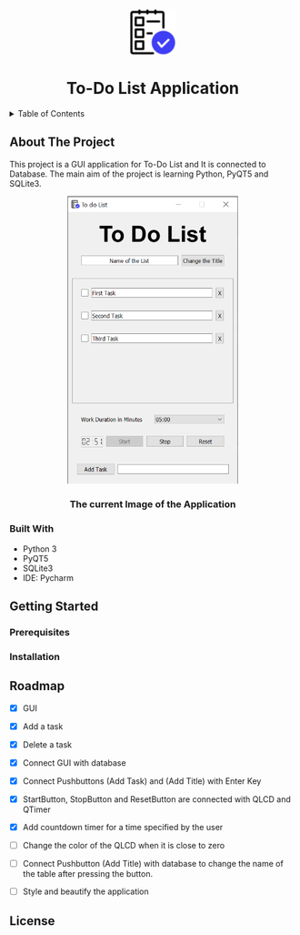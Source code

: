 <p align="center">
  <img width="80" <img src="Images/logo.png"/>
  <h1 align="center">To-Do List Application</h1>
</p>

<details>
  <summary>Table of Contents</summary>
 
  1. [About The Project](#about_the_project)
     * [Built With](#built_with)
  2. [Getting Started](#getting_started)
     * [Prerequisites](#prerequisites_)
     * [Installation](#installation_)
  3. [Roadmap](#roadmap_)
  4. [License](#license_)
</details>

## <a name="about_the_project"></a>About The Project
This project is a GUI application for To-Do List and It is connected to Database. The main aim of the project is learning Python, PyQT5 and SQLite3.

<p align="center">
  <img width="300" <img src="Images/app08.12.png"/>
  <h3 align="center">The current Image of the Application</h3>
</p>

### <a name="built_with"></a>Built With
* Python 3
* PyQT5
* SQLite3
* IDE: Pycharm
## <a name="getting_started"></a>Getting Started
### <a name="prerequisites_"></a>Prerequisites
### <a name="installation_"></a>Installation
## <a name="roadmap_"></a>Roadmap
- [x] GUI
- [x] Add a task
- [x] Delete a task
- [x] Connect GUI with database
- [x] Connect Pushbuttons (Add Task) and (Add Title) with Enter Key
- [x] StartButton, StopButton and ResetButton are connected with QLCD and QTimer
- [x] Add countdown timer for a time specified by the user
- [ ] Change the color of the QLCD when it is close to zero
- [ ] Connect Pushbutton (Add Title)  with database to change the name of the table after pressing the button.
- [ ] Style and beautify the application


## <a name="license_"></a>License


